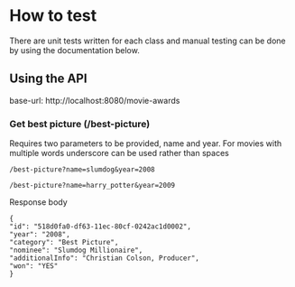 # How to test

There are unit tests written for each class and manual testing can be done by using the documentation
below.


## Using the API

base-url: http://localhost:8080/movie-awards

### Get best picture (/best-picture)

Requires two parameters to be provided, name and year. For movies with multiple words underscore can be 
used rather than spaces

``/best-picture?name=slumdog&year=2008``

``/best-picture?name=harry_potter&year=2009``

Response body

```
{
"id": "518d0fa0-df63-11ec-80cf-0242ac1d0002",
"year": "2008",
"category": "Best Picture",
"nominee": "Slumdog Millionaire",
"additionalInfo": "Christian Colson, Producer",
"won": "YES"
}
```





